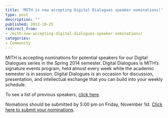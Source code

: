 ```yaml
---
title: 'MITH is now accepting Digital Dialogues speaker nominations!'
type: post
description: ""
published: 2013-10-25
redirect_from: 
- /mith-now-accepting-digital-dialogues-speaker-nominations/
categories:
- Community
---
```

MITH is accepting nominations for potential speakers for our Digital Dialogues series in the Spring 2014 semester. Digital Dialogues is MITH’s signature events program, held almost every week while the academic semester is in session. Digital Dialogues is an occasion for discussion, presentation, and intellectual exchange that you can build into your weekly schedule.

To see a list of previous speakers, [click here](http://mith.umd.edu/digital-dialogues/past-dialogue-schedules/).

Nomations should be submitted by 5:00 pm on Friday, November 1st. [Click here to submit your nominations](https://docs.google.com/forms/d/1RkU4ETSK7z6zzJ4tO8_WIuKqL7aXhzzCkF_tuOeE3kQ/viewform).

